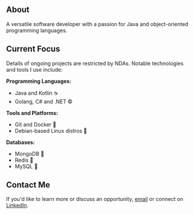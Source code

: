 ## About

A versatile software developer with a passion for Java and object-oriented programming languages.

## Current Focus

Details of ongoing projects are restricted by NDAs. Notable technologies and tools I use include:

**Programming Languages:**
- Java and Kotlin ☕
- Golang, C# and .NET ©️

**Tools and Platforms:**
- Git and Docker 🐳
- Debian-based Linux distros 🐧

**Databases:**
- MongoDB 🍃
- Redis 🚀
- MySQL 🐬

## Contact Me

If you'd like to learn more or discuss an opportunity, [email](mailto:aaron@kaxon.dev) or connect on [LinkedIn](https://www.linkedin.com/in/aaronbotto/).
